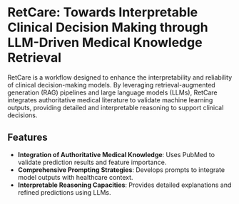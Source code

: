 # RetCare: Towards Interpretable Clinical Decision Making through LLM-Driven Medical Knowledge Retrieval

RetCare is a workflow designed to enhance the interpretability and reliability of clinical decision-making models. By leveraging retrieval-augmented generation (RAG) pipelines and large language models (LLMs), RetCare integrates authoritative medical literature to validate machine learning outputs, providing detailed and interpretable reasoning to support clinical decisions.

## Features

- **Integration of Authoritative Medical Knowledge**: Uses PubMed to validate prediction results and feature importance.
- **Comprehensive Prompting Strategies**: Develops prompts to integrate model outputs with healthcare context.
- **Interpretable Reasoning Capacities**: Provides detailed explanations and refined predictions using LLMs.

